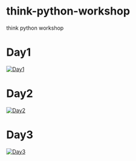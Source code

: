 # think-python-workshop
think python workshop


# Day1
[![Day1](https://img.youtube.com/vi/n9wjhqqU77c/0.jpg)](https://www.youtube.com/watch?v=n9wjhqqU77c)

# Day2
[![Day2](https://img.youtube.com/vi/6suqlhp4T_0/0.jpg)](https://www.youtube.com/watch?v=6suqlhp4T_0)

# Day3
[![Day3](https://img.youtube.com/vi/SFJLdxEavmI/0.jpg)](https://www.youtube.com/watch?v=SFJLdxEavmI)

